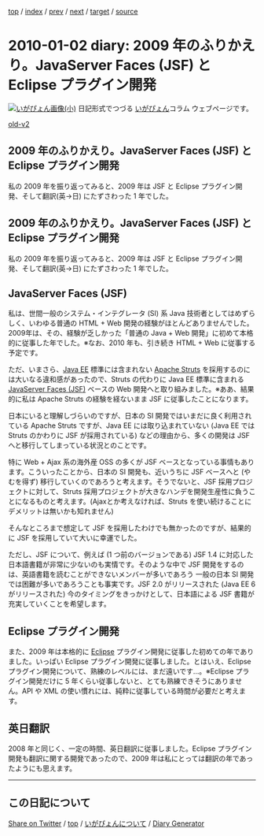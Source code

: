 [top](../index.html) 
 / [index](index.html) 
 / [prev](../2009/ig091223.html) 
 / [next](ig100104.html) 
 / [target](https://igapyon.github.io/diary/2010/ig100102.html) 
 / [source](https://github.com/igapyon/diary/blob/gh-pages/2010/ig100102.html.src.md) 

2010-01-02 diary: 2009 年のふりかえり。JavaServer Faces (JSF) と Eclipse プラグイン開発
=====================================================================================================
[![いがぴょん画像(小)](https://igapyon.github.io/diary/images/iga200306s.jpg "いがぴょん")](https://igapyon.github.io/diary/memo/memoigapyon.html) 日記形式でつづる [いがぴょん](https://igapyon.github.io/diary/memo/memoigapyon.html)コラム ウェブページです。

[old-v2](ig100102-orig.html)

## 2009 年のふりかえり。JavaServer Faces (JSF) と Eclipse プラグイン開発

私の 2009 年を振り返ってみると、2009 年は JSF と Eclipse プラグイン開発、そして翻訳(英->日) にたずさわった 1 年でした。


## 2009 年のふりかえり。JavaServer Faces (JSF) と Eclipse プラグイン開発

私の 2009 年を振り返ってみると、2009 年は JSF と Eclipse プラグイン開発、そして翻訳(英->日) にたずさわった
1 年でした。

## JavaServer Faces (JSF)

私は、世間一般のシステム・インテグレータ (SI) 系 Java 技術者としてはめずらしく、いわゆる普通の HTML + Web 開発の経験がほとんどありませんでした。2009年は、その、経験が乏しかった「普通の Java + Web 開発」に初めて本格的に従事した年でした。※なお、2010 年も、引き続き HTML + Web に従事する予定です。

ただ、いまさら、[Java EE](http://java.sun.com/javaee/) 標準には含まれない [Apache Struts](http://struts.apache.org/) を採用するのには大いなる違和感があったので、Struts の代わりに Java EE 標準に含まれる [JavaServer Faces (JSF)](http://java.sun.com/javaee/javaserverfaces/) ベースの Web 開発へと取り組みました。※ああ、結果的に私は Apache Struts の経験を経ないまま JSF に従事したことになります。

日本にいると理解しづらいのですが、日本の SI 開発ではいまだに良く利用されている Apache Struts ですが、Java EE には取り込まれていない
(Java EE では Struts のかわりに JSF が採用されている) などの理由から、多くの開発は JSF へと移行してしまっている状況とのことです。

特に Web + Ajax 系の海外産 OSS の多くが JSF ベースとなっている事情もあります。こういったことから、日本の SI 開発も、近いうちに
JSF ベースへと (やむを得ず) 移行していくのであろうと考えます。そうでないと、JSF 採用プロジェクトに対して、Struts 採用プロジェクトが大きなハンデを開発生産性に負うことになるものと考えます。(Ajaxとか考えなければ、Struts を使い続けることにデメリットは無いかも知れません)

そんなところまで想定して JSF を採用したわけでも無かったのですが、結果的に JSF を採用していて大いに幸運でした。

ただし、JSF について、例えば (1 つ前のバージョンである) JSF 1.4 に対応した日本語書籍が非常に少ないのも実情です。そのような中で
JSF 開発をするのは、英語書籍を読むことができないメンバーが多いであろう 一般の日本 SI 開発では困難が多いであろうことも事実です。JSF
2.0 がリリースされた (Java EE 6 がリリースされた) 今のタイミングをきっかけとして、日本語による JSF 書籍が充実していくことを希望します。

## Eclipse プラグイン開発

また、2009 年は本格的に [Eclipse](http://eclipse.org/) プラグイン開発に従事した初めての年でありました。いっぱい Eclipse プラグイン開発に従事しました。とはいえ、Eclipse プラグイン開発について、熟練のレベルには、まだ遠いです…。※Eclipse プラグイン開発だけに 5 年くらい従事しないと、とても熟練できそうにありません。API や XML の使い慣れには、純粋に従事している時間が必要だと考えます。

## 英日翻訳

2008 年と同じく、一定の時間、英日翻訳に従事しました。Eclipse プラグイン開発も翻訳に関する開発であったので、2009 年は私にとっては翻訳の年であったようにも思えます。

----------------------------------------------------------------------------------------------------

## この日記について

[Share on Twitter](https://twitter.com/intent/tweet?hashtags=igapyon%2Cdiary%2C%E3%81%84%E3%81%8C%E3%81%B4%E3%82%87%E3%82%93&text=2009+%E5%B9%B4%E3%81%AE%E3%81%B5%E3%82%8A%E3%81%8B%E3%81%88%E3%82%8A%E3%80%82JavaServer+Faces+%28JSF%29+%E3%81%A8+Eclipse+%E3%83%97%E3%83%A9%E3%82%B0%E3%82%A4%E3%83%B3%E9%96%8B%E7%99%BA&url=https%3A%2F%2Figapyon.github.io%2Fdiary%2F2010%2Fig100102.html) / [top](../index.html) / [いがぴょんについて](https://igapyon.github.io/diary/memo/memoigapyon.html) / [Diary Generator](https://github.com/igapyon/igapyonv3)
